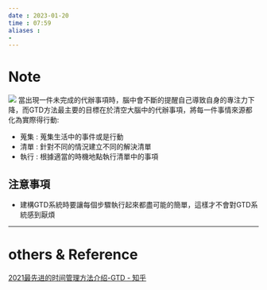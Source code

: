 ```yaml
---
date : 2023-01-20
time : 07:59
aliases :
- 
---
```

# Note
![](Pasted%20image%2020230128214618.png)
當出現一件未完成的代辦事項時，腦中會不斷的提醒自己導致自身的專注力下降，而GTD方法最主要的目標在於清空大腦中的代辦事項，將每一件事情來源都化為實際得行動:
- 蒐集 : 蒐集生活中的事件或是行動
- 清單 : 針對不同的情況建立不同的解決清單
- 執行 : 根據適當的時機地點執行清單中的事項

## 注意事項
- 建構GTD系統時要讓每個步驟執行起來都盡可能的簡單，這樣才不會對GTD系統感到厭煩

---
# others &  Reference
[2021最先进的时间管理方法介绍-GTD - 知乎](https://zhuanlan.zhihu.com/p/392042766?utm_id=0)

